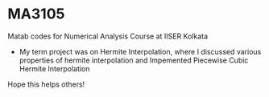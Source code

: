 # MA3105
Matab codes for Numerical Analysis Course at IISER Kolkata

- My term project was on Hermite Interpolation, where I discussed various properties of hermite interpolation and Impemented Piecewise Cubic Hermite Interpolation

Hope this helps others!
